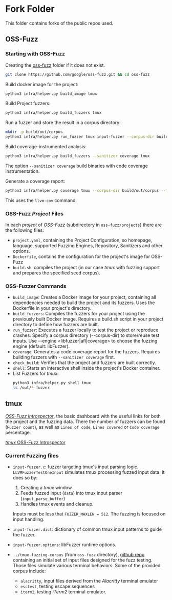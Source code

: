 # Fork Folder

This folder contains forks of the public repos used.

## OSS-Fuzz

### Starting with OSS-Fuzz

Creating the [oss-fuzz](/forks/oss-fuzz/) folder if it does not exist.
```bash
git clone https://github.com/google/oss-fuzz.git && cd oss-fuzz
```

Build docker image for the project:

```bash
python3 infra/helper.py build_image tmux
```

Build Project fuzzers:
```bash
python3 infra/helper.py build_fuzzers tmux
```

Run a fuzzer and store the result in a corpus directory:
```bash
mkdir -p build/out/corpus
python3 infra/helper.py run_fuzzer tmux input-fuzzer --corpus-dir build/out/corpus
```

Build coverage-instrumented analysis:
```bash
python3 infra/helper.py build_fuzzers --sanitizer coverage tmux
```
The option `--sanitizer coverage` build binaries with code coverage instrumentation.

Generate a coverage report:
```bash
python3 infra/helper.py coverage tmux --corpus-dir build/out/corpus --fuzz-target input-fuzzer
```
This uses the `llvm-cov` command.

### OSS-Fuzz *Project* Files

In each *project* of *OSS-Fuzz* (subdirectory in `oss-fuzz/projects`) there are the following files:
- `project.yaml`, containing the Project Configuration, so homepage, language, supported Fuzzing Engines, Repository, Sanitizers and other options.
- `Dockerfile`, contains the configuration for the project's image for OSS-Fuzz 
- `build.sh`: compiles the project (in our case *tmux* with fuzzing support and prepares the specified seed corpus). 

### OSS-Fuzzer Commands

- `build_image`: Creates a Docker image for your project, containing all dependencies needed to build the project and its fuzzers. Uses the Dockerfile in your project's directory.
- `build_fuzzers`: Compiles the fuzzers for your project using the previously built Docker image. Requires a build.sh script in your project directory to define how fuzzers are built.
- `run_fuzzer`: Executes a fuzzer locally to test the project or reproduce crashes. Specify a corpus directory (--corpus-dir) to store/reuse test inputs. Use --engine <libfuzzer|afl|coverage> to choose the fuzzing engine (default: libFuzzer).
- `coverage`: Generates a code coverage report for the fuzzers. Requires building fuzzers with `--sanitizer coverage` first. 
- `check_build`: Verifies that the project and fuzzers are built correctly. 
- `shell`: Starts an interactive shell inside the project's Docker container.
- List Fuzzers for *tmux*: 
    ```bash
    python3 infra/helper.py shell tmux
    ls /out/*-fuzzer
    ```


## **tmux**

[*OSS-Fuzz Introspector*](https://introspector.oss-fuzz.com/project-profile?project=libssh), the basic dashboard with the useful links for both the project and the fuzzing data. There the number of fuzzers can be found (`Fuzzer count`), as well as `Lines of code`, `Lines covered` or `Code coverage` percentage.

[*tmux* OSS-Fuzz Introspector](https://introspector.oss-fuzz.com/project-profile?project=tmux)

### Current Fuzzing files

- `input-fuzzer.c`: fuzzer targeting tmux's input parsing logic. `LLVMFuzzerTestOneInput` simulates tmux processing fuzzed input data. It does so by:
    1. Creating a *tmux* window.
    2. Feeds fuzzed input (`data`) into tmux input parser (`input_parse_buffer`)
    3. Handles tmux events and cleanup.

    Inputs must be less that `FUZZER_MAXLEN = 512`.
    The fuzzing is focused on input handling.

- `input-fuzzer.dict`: dictionary of common tmux input patterns to guide the fuzzer.
- `input-fuzzer.options`: libFuzzer runtime options.

- `../tmux-fuzzing-corpus` (from `oss-fuzz` directory), [github repo](https://github.com/tmux/tmux-fuzzing-corpus) containing an initial set of input files designed for the fuzz testing. Those files simulate various terminal behaviors. Some of the provided corpus include:
    - `alacritty`, input files derived from the *Alacritty* terminal emulator
    - `esctest`, testing escape sequences
    - `iterm2`, testing *iTerm2* terminal emulator.